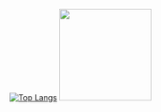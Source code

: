 <div style="width:100%;display:flex;justify-content: center"> 
  
[![Top Langs](https://github-readme-stats.vercel.app/api/top-langs/?username=Planck1858&layout=compact&theme=vision-friendly-dark)](https://github.com/anuraghazra/github-readme-stats)
  <img src="https://media.tenor.com/I1-qP2T9vqgAAAAC/mario-dancer-break-dance.gif" width="165" height="165"/>
</div>
